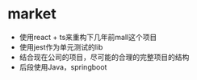 # market
- 使用react + ts来重构下几年前mall这个项目
- 使用jest作为单元测试的lib
- 结合现在公司的项目，尽可能的合理的完整项目的结构
- 后段使用Java，springboot
